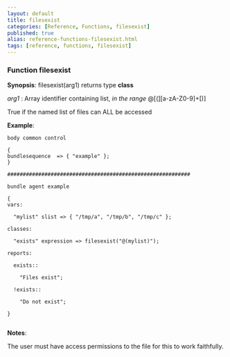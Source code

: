 ```yaml
---
layout: default
title: filesexist
categories: [Reference, Functions, filesexist]
published: true
alias: reference-functions-filesexist.html
tags: [reference, functions, filesexist]
---
```


### Function filesexist

**Synopsis**: filesexist(arg1) returns type **class**

  
 *arg1* : Array identifier containing list, *in the range*
@[(][a-zA-Z0-9]+[)]   

True if the named list of files can ALL be accessed

**Example**:  
   

```cf3
body common control

{
bundlesequence  => { "example" };
}

###########################################################

bundle agent example

{     
vars:

  "mylist" slist => { "/tmp/a", "/tmp/b", "/tmp/c" };

classes:

  "exists" expression => filesexist("@(mylist)");

reports:

  exists::

    "Files exist";

  !exists::

    "Do not exist";

}


```

**Notes**:  
   

The user must have access permissions to the file for this to work
faithfully.
